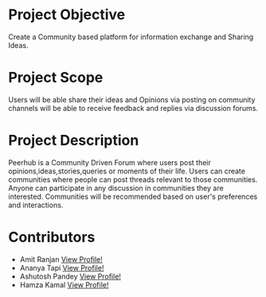 # Project Objective
Create a Community based platform for information exchange and Sharing Ideas.
# Project Scope
Users will be able share their ideas and Opinions via posting on community channels will be able to receive feedback and replies via discussion forums.
# Project Description
Peerhub is a Community Driven Forum where users post their opinions,ideas,stories,queries or moments of their life. Users can create communities where people can post threads relevant to those communities. Anyone can participate in any discussion in  communities they are interested. Communities will be recommended based on user's preferences and interactions.
# Contributors
* Amit Ranjan [View Profile!](github.com/pandeyxamit)
* Ananya Tapi [View Profile!](github.com/AangTheLast)
* Ashutosh Pandey [View Profile!](github.com/Ashutosh31-pandey)
* Hamza Kamal [View Profile!](github.com/Hamzakam)